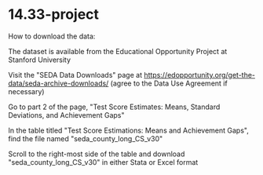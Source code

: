 # 14.33-project
How to download the data:

The dataset is available from the Educational Opportunity Project at Stanford University

Visit the "SEDA Data Downloads" page at https://edopportunity.org/get-the-data/seda-archive-downloads/ (agree to the Data Use Agreement if necessary)

Go to part 2 of the page, "Test Score Estimates: Means, Standard Deviations, and Achievement Gaps"

In the table titled "Test Score Estimations: Means and Achievement Gaps", find the file named "seda_county_long_CS_v30"

Scroll to the right-most side of the table and download "seda_county_long_CS_v30" in either Stata or Excel format

